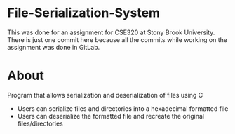 # File-Serialization-System

This was done for an assignment for CSE320 at Stony Brook University. There is just one commit here because all the commits while working on the assignment was done in GitLab.

# About
Program that allows serialization and deserialization of files using C
- Users can serialize files and directories into a hexadecimal formatted file
- Users can deserialize the formatted file and recreate the original files/directories
